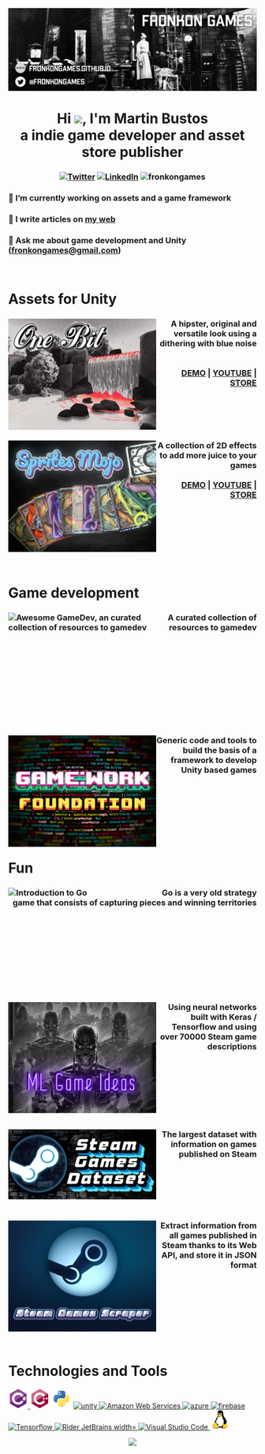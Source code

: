 <img align="center" src="images/github-banner.png">
<h1 align="center">Hi <img src="https://media.giphy.com/media/hvRJCLFzcasrR4ia7z/giphy.gif" width="25px">, I'm Martin Bustos<br>
a indie game developer and asset store publisher
</h1>
<h3 align="center">
  <a href="https://twitter.com/fronkongames" target="_blank"><img alt="Twitter" src="https://img.shields.io/badge/twitter-%231DA1F2.svg?&style=for-the-badge&logo=twitter&logoColor=white" /></a>
   <a href="https://www.linkedin.com/in/martinbr" target="_blank"><img alt="LinkedIn" src="https://img.shields.io/badge/linkedin-%230077B5.svg?&style=for-the-badge&logo=linkedin&logoColor=white" /></a>
  <img src="https://komarev.com/ghpvc/?username=fronkongames&label=Profile%20views&color=0e75b6&style=for-the-badge" alt="fronkongames" />
</h3>

### 🔭 I’m currently working on **assets** and a **game framework**

### 📝 I write articles on [my web](https://fronkongames.github.io/)

### 💬 Ask me about **game development** and **Unity** (**fronkongames@gmail.com**)

<br>

# Assets for Unity

<div>
<a href="https://fronkongames.github.io/store/one-bit.html"><img src="images/one-bit.png" alt="One Bit" width="300" align="left"/></a>
<h3 align="right">
A hipster, original and versatile look using a dithering with blue noise
<br><br><br>
<a href="https://fronkongames.github.io/store/demos/one-bit/">DEMO</a> | <a href="https://www.youtube.com/watch?v=WY10wS39GDw">YOUTUBE</a> | <a href="https://assetstore.unity.com/packages/vfx/shaders/fullscreen-camera-effects/onebit-216000">STORE</a>
</h3>
</div>
  
<br><br><br><br>

<h3>
<a href="https://fronkongames.github.io/store/sprites-mojo.html"><img src="images/sprites-mojo.png" alt="Sprites Mojo" width="300" align="left"/></a>
<p align="right">
A collection of 2D effects to add more juice to your games
<br><br>
<a href="https://fronkongames.github.io/store/demos/sprites-mojo/">DEMO</a> | <a href="https://www.youtube.com/watch?v=4eyGdIvJxko">YOUTUBE</a> | <a href="https://assetstore.unity.com/packages/vfx/shaders/sprites-mojo-214468">STORE</a>
</p>
</h3>

<br><br><br><br>

<br><br>

# Game development


<h3>
<a href="https://fronkongames.github.io/gamedev/awesome-game-development.html"><img src="https://fronkongames.github.io/gamedev/awesome-game-development/banner.jpg" alt="Awesome GameDev, an curated collection of resources to gamedev" width="300" align="left"/></a>
<p align="right">
A curated collection of resources to gamedev
</p>
</h3>

<br><br><br><br><br><br><br><br><br><br>

<h3>
<a href="https://github.com/FronkonGames/GameWork-Foundation"><img src="images/gamework-foundation.png" alt="Generic code to build the basis of a framework to develop Unity based games" width="300" align="left"/></a>
<p align="right">
Generic code and tools to build the basis of a framework to develop Unity based games
</p>
</h3>

<br><br><br><br>

<br><br>

# Fun

<h3>
<a href="https://fronkongames.github.io/blog/go-weiqi-igo-baduk.html"><img src="https://fronkongames.github.io/blog/go-weiqi-igo-baduk/banner.jpg" alt="Introduction to Go" width="300" align="left"/></a>
<p align="right">
Go is a very old strategy game that consists of capturing pieces and winning territories
</p>
</h3>

<br><br><br><br><br><br><br><br><br>

<h3>
<a href="https://github.com/FronkonGames/Machine-Learning-Game-Ideas"><img src="images/ml-game-ideas.png" alt="Game ideas generation using neural networks" width="300" align="left"/></a>
<p align="right">
Using neural networks built with Keras / Tensorflow and using over 70000 Steam game descriptions
</p>
</h3>

<br><br><br><br><br><br><br>

<h3>
<a href="https://www.kaggle.com/datasets/fronkongames/steam-games-dataset"><img src="images/steam-games-dataset.png" alt="Steam Games Dataset" width="300" align="left"/></a>
<p align="right">
The largest dataset with information on games published on Steam
</p>
</h3>

<br><br><br><br><br>

<h3>
<a href="https://github.com/FronkonGames/Steam-Games-Scraper"><img src="images/steam-games-scraper.png" alt="Steam Games Scraper" width="300" align="left"/></a>
<p align="right">
Extract information from all games published in Steam thanks to its Web API, and store it in JSON format
</p>
</h3>

<br><br><br><br><br>

<br><br>

# Technologies and Tools

<p align="left">
  <a href="https://www.w3schools.com/cs/" target="_blank" rel="noreferrer"> <img src="https://raw.githubusercontent.com/devicons/devicon/master/icons/csharp/csharp-original.svg" alt="csharp" width="40" height="40"/> </a>
  <a href="https://www.w3schools.com/cpp/" target="_blank" rel="noreferrer"> <img src="https://raw.githubusercontent.com/devicons/devicon/master/icons/cplusplus/cplusplus-original.svg" alt="cplusplus" width="40" height="40"/></a>
  <a href="https://www.w3schools.com/python/" target="_blank" rel="noreferrer"> <img src="https://raw.githubusercontent.com/devicons/devicon/master/icons/python/python-original.svg" alt="Python" width="40" height="40"/></a>
  <a href="https://unity.com/" target="_blank" rel="noreferrer"> <img src="https://www.vectorlogo.zone/logos/unity3d/unity3d-icon.svg" alt="unity" width="40" height="40"/>
  <a href="https://aws.amazon.com/" target="_blank" rel="noreferrer"> <img src="https://www.vectorlogo.zone/logos/amazon_aws/amazon_aws-icon.svg" alt="Amazon Web Services" width="40" height="40"/> </a>
  <a href="https://azure.microsoft.com/" target="_blank" rel="noreferrer"> <img src="https://www.vectorlogo.zone/logos/microsoft_azure/microsoft_azure-icon.svg" alt="azure" width="40" height="40"/> </a>
  <a href="https://firebase.google.com/" target="_blank" rel="noreferrer"> <img src="https://www.vectorlogo.zone/logos/firebase/firebase-icon.svg" alt="firebase" width="40" height="40"/> </a>
  <a href="https://www.tensorflow.org/" target="_blank" rel="noreferrer"> <img src="https://www.vectorlogo.zone/logos/tensorflow/tensorflow-icon.svg" alt="Tensorflow" width="40" height="40"/> </a>
  <a href="https://www.jetbrains.com/rider/" target="_blank" rel="noreferrer"> <img src="https://www.vectorlogo.zone/logos/jetbrains/jetbrains-icon.svg" alt="Rider JetBrains width="40" height="40"/>
  <a href="https://code.visualstudio.com/" target="_blank" rel="noreferrer"> <img src="https://www.vectorlogo.zone/logos/visualstudio_code/visualstudio_code-icon.svg" alt="Visual Studio Code" width="40" height="40"/>
  <a href="https://www.linux.org/" target="_blank" rel="noreferrer"> <img src="https://raw.githubusercontent.com/devicons/devicon/master/icons/linux/linux-original.svg" alt="linux" width="40" height="40"/> </a>
</p>

<p align="center">
  <img src="https://raw.githubusercontent.com/bornmay/bornmay/Update/svg/Bottom.svg" />
</p>
